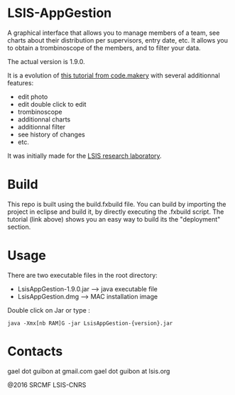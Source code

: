 LSIS-AppGestion
===============

A graphical interface that allows you to manage members of a team, see charts about their distribution per supervisors, entry date, etc. It allows you to obtain a trombinoscope of the members, and to filter your data.

The actual version is 1.9.0.

It is a evolution of [this tutorial from code.makery](http://code.makery.ch/library/javafx-8-tutorial/ "code.makery tutorial") with several additionnal features:
- edit photo
- edit double click to edit
- trombinoscope
- additionnal charts
- additionnal filter
- see history of changes
- etc.

It was initially made for the [LSIS research laboratory](http://www.lsis.org/ "lsis home page").


# Build

This repo is built using the build.fxbuild file. You can build by importing the project in eclipse and build it, by directly executing the .fxbuild script.
The tutorial (link above) shows you an easy way to build its the "deployment" section.

# Usage

There are two executable files in the root directory:
- LsisAppGestion-1.9.0.jar --> java executable file
- LsisAppGestion.dmg --> MAC installation image

Double click on Jar or type :

```
java -Xmx[nb RAM]G -jar LsisAppGestion-{version}.jar
```

# Contacts

gael dot guibon at gmail.com
gael dot guibon at lsis.org

@2016 SRCMF LSIS-CNRS
